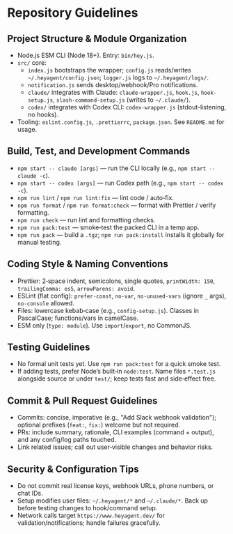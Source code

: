 # Repository Guidelines

## Project Structure & Module Organization
- Node.js ESM CLI (Node 18+). Entry: `bin/hey.js`.
- `src/` core:
  - `index.js` bootstraps the wrapper; `config.js` reads/writes `~/.heyagent/config.json`; `logger.js` logs to `~/.heyagent/logs/`.
  - `notification.js` sends desktop/webhook/Pro notifications.
  - `claude/` integrates with Claude: `claude-wrapper.js`, `hook.js`, `hook-setup.js`, `slash-command-setup.js` (writes to `~/.claude/`).
  - `codex/` integrates with Codex CLI: `codex-wrapper.js` (stdout-listening, no hooks).
- Tooling: `eslint.config.js`, `.prettierrc`, `package.json`. See `README.md` for usage.

## Build, Test, and Development Commands
- `npm start -- claude [args]` — run the CLI locally (e.g., `npm start -- claude -c`).
- `npm start -- codex [args]` — run Codex path (e.g., `npm start -- codex -c`).
- `npm run lint` / `npm run lint:fix` — lint code / auto‑fix.
- `npm run format` / `npm run format:check` — format with Prettier / verify formatting.
- `npm run check` — run lint and formatting checks.
- `npm run pack:test` — smoke‑test the packed CLI in a temp app.
- `npm run pack` — build a `.tgz`; `npm run pack:install` installs it globally for manual testing.

## Coding Style & Naming Conventions
- Prettier: 2‑space indent, semicolons, single quotes, `printWidth: 150`, `trailingComma: es5`, `arrowParens: avoid`.
- ESLint (flat config): `prefer-const`, `no-var`, `no-unused-vars` (ignore `_` args), `no-console` allowed.
- Files: lowercase kebab‑case (e.g., `config-setup.js`). Classes in PascalCase; functions/vars in camelCase.
- ESM only (`type: module`). Use `import`/`export`, no CommonJS.

## Testing Guidelines
- No formal unit tests yet. Use `npm run pack:test` for a quick smoke test.
- If adding tests, prefer Node’s built‑in `node:test`. Name files `*.test.js` alongside source or under `test/`; keep tests fast and side‑effect free.

## Commit & Pull Request Guidelines
- Commits: concise, imperative (e.g., "Add Slack webhook validation"); optional prefixes (`feat:`, `fix:`) welcome but not required.
- PRs: include summary, rationale, CLI examples (command + output), and any config/log paths touched.
- Link related issues; call out user‑visible changes and behavior risks.

## Security & Configuration Tips
- Do not commit real license keys, webhook URLs, phone numbers, or chat IDs.
- Setup modifies user files: `~/.heyagent/*` and `~/.claude/*`. Back up before testing changes to hook/command setup.
- Network calls target `https://www.heyagent.dev/` for validation/notifications; handle failures gracefully.


